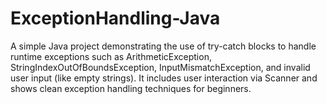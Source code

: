 # ExceptionHandling-Java
A simple Java project demonstrating the use of try-catch blocks to handle runtime exceptions such as ArithmeticException, StringIndexOutOfBoundsException, InputMismatchException, and invalid user input (like empty strings). It includes user interaction via Scanner and shows clean exception handling techniques for beginners.
